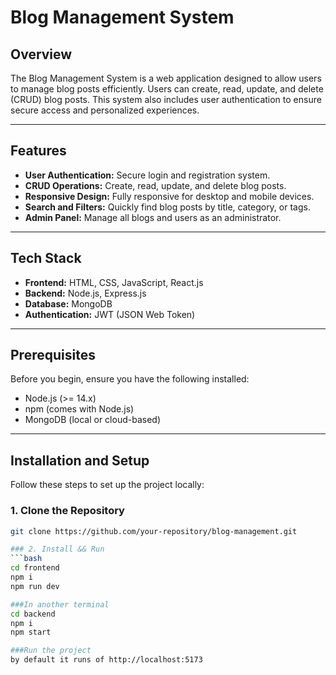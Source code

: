 # Blog Management System

## Overview
The Blog Management System is a web application designed to allow users to manage blog posts efficiently. Users can create, read, update, and delete (CRUD) blog posts. This system also includes user authentication to ensure secure access and personalized experiences.

---

## Features
- **User Authentication:** Secure login and registration system.
- **CRUD Operations:** Create, read, update, and delete blog posts.
- **Responsive Design:** Fully responsive for desktop and mobile devices.
- **Search and Filters:** Quickly find blog posts by title, category, or tags.
- **Admin Panel:** Manage all blogs and users as an administrator.

---

## Tech Stack
- **Frontend:** HTML, CSS, JavaScript, React.js
- **Backend:** Node.js, Express.js
- **Database:** MongoDB
- **Authentication:** JWT (JSON Web Token)

---

## Prerequisites
Before you begin, ensure you have the following installed:
- Node.js (>= 14.x)
- npm (comes with Node.js)
- MongoDB (local or cloud-based)

---

## Installation and Setup
Follow these steps to set up the project locally:

### 1. Clone the Repository
```bash
git clone https://github.com/your-repository/blog-management.git

### 2. Install && Run
```bash
cd frontend
npm i
npm run dev

###In another terminal
cd backend
npm i
npm start

###Run the project
by default it runs of http://localhost:5173
